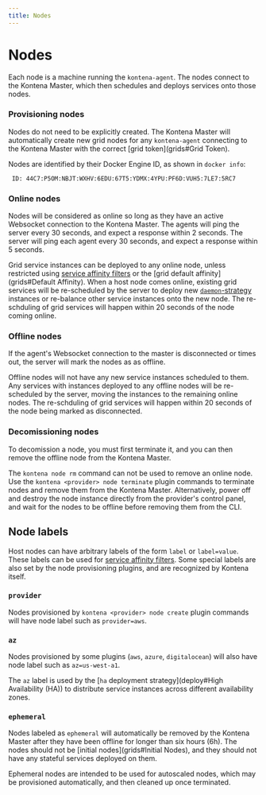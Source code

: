 ```yaml
---
title: Nodes
---
```


# Nodes

Each node is a machine running the `kontena-agent`. The nodes connect to the Kontena Master, which then schedules and deploys services onto those nodes.

### Provisioning nodes

Nodes do not need to be explicitly created. The Kontena Master will automatically create new grid nodes for any `kontena-agent` connecting to the Kontena Master with the correct [grid token](grids#Grid Token).

Nodes are identified by their Docker Engine ID, as shown in `docker info`:

```
 ID: 44C7:P5OM:NBJT:WXHV:6EDU:67T5:YDMX:4YPU:PF6D:VUH5:7LE7:5RC7
```

### Online nodes

Nodes will be considered as online so long as they have an active Websocket connection to the Kontena Master.
The agents will ping the server every 30 seconds, and expect a response within 2 seconds.
The server will ping each agent every 30 seconds, and expect a response within 5 seconds.

Grid service instances can be deployed to any online node, unless restricted using [service affinity filters](deploy#Affinity) or the [grid default affinity](grids#Default Affinity).
When a host node comes online, existing grid services will be re-scheduled by the server to deploy new [`daemon`-strategy](deploy#Daemon) instances or re-balance other service instances onto the new node.
The re-schduling of grid services will happen within 20 seconds of the node coming online.

### Offline nodes

If the agent's Websocket connection to the master is disconnected or times out, the server will mark the nodes as as offline.

Offline nodes will not have any new service instances scheduled to them.
Any services with instances deployed to any offline nodes will be re-scheduled by the server, moving the instances to the remaining online nodes.
The re-schduling of grid services will happen within 20 seconds of the node being marked as disconnected.

### Decomissioning nodes

To decomission a node, you must first terminate it, and you can then remove the offline node from the Kontena Master.

The `kontena node rm` command can not be used to remove an online node.
Use the `kontena <provider> node terminate` plugin commands to terminate nodes and remove them from the Kontena Master.
Alternatively, power off and destroy the node instance directly from the provider's control panel, and wait for the nodes to be offline before removing them from the CLI.

## Node labels

Host nodes can have arbitrary labels of the form `label` or `label=value`. These labels can be used for [service affinity filters](deploy#Affinity). Some special labels are also set by the node provisioning plugins, and are recognized by Kontena itself.

### `provider`

Nodes provisioned by `kontena <provider> node create` plugin commands will have node label such as `provider=aws`.

### `az`

Nodes provisioned by some plugins (`aws`, `azure`, `digitalocean`) will also have node label such as `az=us-west-a1`.

The `az` label is used by the [`ha` deployment strategy](deploy#High Availability (HA)) to distribute service instances across different availability zones.

### `ephemeral`

Nodes labeled as `ephemeral` will automatically be removed by the Kontena Master after they have been offline for longer than six hours (6h).
The nodes should not be [initial nodes](grids#Initial Nodes), and they should not have any stateful services deployed on them.

Ephemeral nodes are intended to be used for autoscaled nodes, which may be provisioned automatically, and then cleaned up once terminated.
